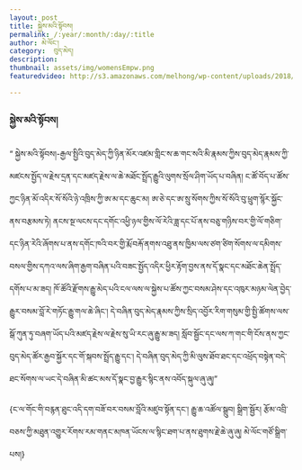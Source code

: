 ```yaml
---
layout: post
title: སྐྱེས་མའི་སྟོབས།
permalink: /:year/:month/:day/:title
author: མེ་ལོང་།
category:  བུད་མེད།
description: 
thumbnail: assets/img/womensEmpw.png
featuredvideo: http://s3.amazonaws.com/melhong/wp-content/uploads/2018/03/24145433/Womens-empowerment.mp4

---
```

### སྐྱེས་མའི་སྟོབས། ###

“ སྐྱེས་མའི་སྟོབས།-རྒྱལ་སྤྱིའི་བུད་མེད་ཀྱི་ཉིན་མོར་འཛམ་གླིང་ས་ཆ་གང་སའི་མི་རྣམས་ཀྱིས་བུད་མེད་རྣམས་ཀྱི་མཛངས་སྤྱོད་ལ་རྗེས་དྲན་དང་མཛད་རྗེས་ལ་ཆེ་མཐོང་སྤྲོད་རྒྱུའི་ལུགས་སྲོལ་ཤིག་ཡོད་པ་བཞིན། ང་ཚོ་བོད་པ་ཚོས་ཀྱང་ཉིན་མོ་འདིར་སོ་སོའི་ཉེ་འཁྲིས་ཀྱི་ཨ་མ་དང་ཆུང་མ། ཨ་ཅེ་དང་ཨ་སྲུ་སོགས་ཀྱིས་སོ་སོའི་བུ་ཕྲུག་སྙོར་སྐྱོང་ནས་བརྩམས་ཏེ། ནངས་སྔ་ལངས་དང་དགོང་འཕྱི་ཉལ་གྱིས་ལོ་རེའི་ཟླ་དང་པོ་ནས་བཅུ་གཉིས་བར་གྱི་ལོ་གཅིག་དང་ཉིན་རེའི་ཞོགས་པ་ནས་དགོང་ཁའི་བར་གྱི་རྨོ་བརྐོ་ནགས་འཐུ་ནས་ཁྱིམ་ལས་ཙག་ཙིག་སོགས་ལ་དམིགས་བསལ་གྱིས་དཀའ་ལས་ཞིག་རྒྱག་བཞིན་པའི་བཟང་སྤྱོད་འདིར་ཕྱིར་རྟོག་བྱས་ནས་དོ་སྣང་དང་མཐོང་ཆེན་སྤྲོད་དགོས་པ་མ་ཟད། ཁོ་ཚོའི་རྫོགས་རྒྱུ་མེད་པའི་ངལ་ལས་ལ་སྐྱེས་པ་ཚོས་ཀྱང་བསམ་ཤེས་དང་འཁུར་མཉམ་ལེན་བྱེད་རྒྱུར་བསམ་བློ་རེ་གཏོང་རྒྱུ་གལ་ཆེ་ཞིང་། དེ་བཞིན་བུད་མེད་རྣམས་ཀྱིས་སྲིད་འབྱོར་རིག་གསུམ་གྱི་སྤྱི་ཚོགས་ལས་སྒོ་ཀུན་ཏུ་བཞག་ཡོད་པའི་མཛད་རྗེས་ལ་རྗེས་སུ་ཡི་རང་ཞུ་རྒྱུ་མ་ཟད། སློབ་སྦྱོང་དང་ལས་ཀ་གང་གི་ངོས་ནས་ཀྱང་བུད་མེད་ཚོར་རྒྱབ་སྐྱོར་དང་གོ་སྐབས་སྤྲོད་རྒྱུ་དང་། དེ་བཞིན་བུད་མེད་ཀྱི་མི་ལུས་ཐོབ་ཐང་དང་འཕྲོད་བསྟེན་བདེ་ཐང་སོགས་ལ་ཡང་དེ་བཞིན་མི་ཚང་མས་དོ་སྣང་བྱ་རྒྱུར་སྙིང་ནས་འབོད་སྐུལ་ཞུ་ཞུ།”

{ང་ལ་གོང་གི་བརྙན་ཐུང་འདི་དག་བཟོ་བར་བསམ་བློའི་མཛུབ་སྟོན་དང་། རྒྱུ་ཆ་འཚོལ་སྒྲུབ། སྒྲིག་སྦྱོར། རྩོམ་འབྲི་བཅས་ཀྱི་མཐུན་འགྱུར་རོགས་རམ་གནང་མཁན་ཡོངས་ལ་སྙིང་ཐག་པ་ནས་ཐུགས་རྗེ་ཆེ་ཞུ་ཞུ། མེ་ལོང་གཙོ་སྒྲིག་པས།}

